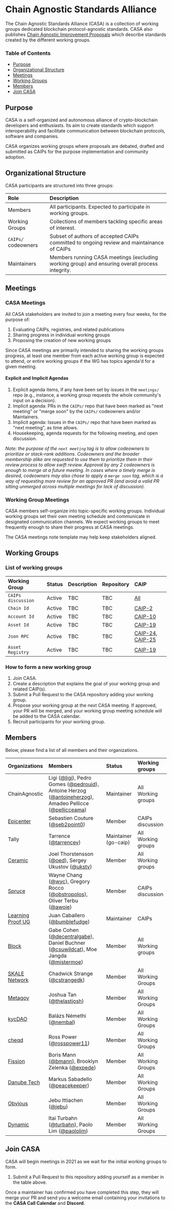 # **Chain Agnostic Standards Alliance**

The Chain Agnostic Standards Alliance (CASA) is a collection of working groups dedicated blockchain protocol-agnostic standards. CASA also publishes [Chain Agnostic Improvement Proposals](https://github.com/ChainAgnostic/CAIPs) which describe standards created by the different working groups.

### **Table of Contents**

- [Purpose](#purpose)
- [Organizational Structure](#structure)
- [Meetings](#meetings)
- [Working Groups](#groups)
- [Members](#members)
- [Join CASA](#join)

<a name="purpose"></a>

## **Purpose**

CASA is a self-organized and autonomous alliance of crypto-blockchain developers and enthusiasts. Its aim to create standards which support interoperability and facilitate communication between blockchain protocols, software and companies.

CASA organizes working groups where proposals are debated, drafted and submitted as CAIPs for the purpose implementation and community adoption.

<a name="structure"></a>

## **Organizational Structure**

CASA participants are structured into three groups:

| Role           | Description                                                                                     |
| :------------- | :---------------------------------------------------------------------------------------------- |
| Members        | All participants. Expected to participate in working groups.                                    |
| Working Groups | Collections of members tackling specific areas of interest.                                     |
| `CAIPs/` codeowners | Subset of authors of accepted CAIPs committed to ongoing review and maintainance of CAIPs |
| Maintainers    | Members running CASA meetings (excluding working group) and ensuring overall process integrity. |

<a name="meetings"></a>

## **Meetings**

### **CASA Meetings**

All CASA stakeholders are invited to join a meeting every four weeks, for the purpose of:

1. Evaluating CAIPs, registries, and related publications
2. Sharing progress in individual working groups
3. Proposing the creation of new working groups

Since CASA meetings are primarily intended to sharing the working groups progress, at least one member from each active working group is expected to attend, or entire working groups if the WG has topics agenda'd for a given meeting.

#### **Explicit and Implicit Agendas**

1. Explicit agenda items, if any have been set by issues in the `meetings/` repo (e.g., instance, a working group requests the whole community's input on a decision).
1. Implicit agenda: PRs in the `CAIPs/` repo that have been marked as "next meeting" or "merge soon" by the `CAIPs/` codeowners and/or Maintainers.
1. Implicit agenda: Issues in the `CAIPs/` repo that have been marked as "next meeting", as time allows.
1. Housekeeping, agenda requests for the following meeting, and open discussion.

*Note: the purpose of the `next meeting` tag is to allow codeowners to prioritize or stack-rank additions. Codeowners and the broader membership alike are requested to use them to prioritize them in their review process to allow swift review. Approval by any 2 codeowners is enough to merge at a future meeting. In cases where a timely merge is desired, codeowners may also chose to apply a `merge soon` tag, which is a way of requesting more review for an approved PR (and avoid a valid PR sitting unmerged across multiple meetings for lack of discussion).*

### **Working Group Meetings**

CASA members self-organize into topic-specific working groups. Individual working groups set their own meeting schedule and communicate in designated communication channels. We expect working groups to meet frequently enough to share their progress at CASA meetings.

The CASA meetings note template may help keep stakeholders aligned.

<a name="groups"></a>

## **Working Groups**

### **List of working groups**

| Working Group | Status | Description | Repository | CAIP |
| :------------ | :----- | :---------- | :--------- | :--- |
| `CAIPs discussion` | Active | TBC         | TBC        | [All](https://github.com/ChainAgnostic/CAIPs) |
| `Chain Id`         | Active | TBC         | TBC        | [CAIP-2](https://github.com/ChainAgnostic/CAIPs/blob/master/CAIPs/caip-2.md) |
| `Account Id`       | Active | TBC         | TBC        | [CAIP-10](https://github.com/ChainAgnostic/CAIPs/blob/master/CAIPs/caip-10.md) |
| `Asset Id`         | Active | TBC         | TBC        | [CAIP-19](https://github.com/ChainAgnostic/CAIPs/blob/master/CAIPs/caip-19.md) |
| `Json RPC`         | Active | TBC         | TBC        | [CAIP-24](https://github.com/ChainAgnostic/CAIPs/blob/master/CAIPs/caip-24.md), [CAIP-25](https://github.com/ChainAgnostic/CAIPs/blob/master/CAIPs/caip-25.md) |
| `Asset Registry`   | Active | TBC         | TBC        | [CAIP-19](https://github.com/ChainAgnostic/CAIPs/blob/master/CAIPs/caip-19.md) |

### **How to form a new working group**

1. Join CASA.
2. Create a description that explains the goal of your working group and related CAIP(s).
3. Submit a Pull Request to the CASA repository adding your working group.
4. Propose your working group at the next CASA meeting. If approved, your PR will be merged, and your working group meeting schedule will be added to the CASA calendar.
5. Recruit participants for your working group.

<a name="members"></a>

## **Members**

Below, please find a list of all members and their organizations.

| Organizations | Members | Status | Working groups |
| :------------ | :------ | :----- | :------------- |
| ChainAgnostic | Ligi ([@ligi](https://github.com/ligi)), Pedro Gomes ([@pedrouid](https://github.com/pedrouid)), Antoine Herzog ([@antoineherzog](https://github.com/antoineherzog)), Amadeo Pellicce ([@pellicceama](https://github.com/pellicceama)) | Maintainer | All Working groups |
| [Epicenter](https://epicenter.tv) | Sebastien Couture ([@seb2point0](https://github.com/seb2point0)) | Member     | CAIPs discussion   |
| Tally | Tarrence ([@tarrencev](https://github.com/tarrencev)) | Maintainer (go-caip) | All Working groups |
| [Ceramic](https://ceramic.network) | Joel Thorstensson ([@oed](https://github.com/oed)), Sergey Ukustov ([@ukstv](https://github.com/ukstv))  | Member | All Working groups |
| [Spruce](https://spruceid.com) | Wayne Chang ([@wyc](https://github.com/wyc)), Gregory Rocco ([@obstropolos](https://github.com/obstropolos)), Oliver Terbu ([@awoie](https://github.com/awoie)) | Member | CAIPs discussion |
| [Learning Proof UG](https://learningproof.xyz) | Juan Caballero ([@bumblefudge](https://github.com/bumblefudge)) | Maintainer | CAIPs |
| [Block](https://block.xyz) | Gabe Cohen ([@decentralgabe](https://github.com/decentralgabe)), Daniel Buchner ([@csuwildcat](https://github.com/csuwildcat)), Moe Jangda ([@mistermoe](https://github.com/mistermoe)) | Member | All Working groups |
| [SKALE Network](https://skale.network) | Chadwick Strange ([@cstrangedk](https://github.com/cstrangedk)) | Member | All Working Groups |
| [Metagov](https://metagov.org) | Joshua Tan ([@thelastjosh](https://github.com/thelastjosh)) | Member | All Working Groups |
| [kycDAO](https://kycdao.xyz) | Balázs Némethi ([@nembal](https://github.com/nembal)) | Member | All Working Groups |
| [cheqd](https://www.cheqd.io/) | Ross Power ([@rosspower11](https://github.com/rosspower11)) | Member | All Working Groups |
| [Fission](https://fission.codes/) | Boris Mann ([@bmann](https://github.com/bmann)), Brooklyn Zelenka ([@expede](https://github.com/expede)) | Member | All Working Groups |
| [Danube Tech](https://danubetech.com/) | Markus Sabadello ([@peacekeeper](https://github.com/peacekeeper)) | Member | All Working Groups |
| [Obvious](https://obvious.technology/) | Jebu Ittiachen ([@jebu](https://github.com/jebu)) | Member | All Working Groups |
| [Dynamic](https://www.dynamic.xyz/) | Itai Turbahn ([@turbahn](https://github.com/turbahn)), Paolo Lim ([@paololim](https://github.com/paololim)) | Member | All Working Groups |


<a name="Join"></a>

## **Join CASA**

CASA will begin meetings in 2021 as we wait for the initial working groups to form.

1. Submit a Pull Request to this repository adding yourself as a member in the table above.

Once a maintainer has confirmed you have completed this step, they will merge your PR and send you a welcome email containing your invitations to the **CASA Call Calendar** and **Discord**.
